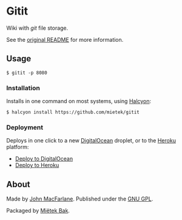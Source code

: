 Gitit
=====

Wiki with _git_ file storage.

See the [original README](https://github.com/mietek/gitit/blob/master/README.original.md) for more information.


Usage
-----

```
$ gitit -p 8080
```


### Installation

Installs in one command on most systems, using [Halcyon](https://halcyon.sh/):

```
$ halcyon install https://github.com/mietek/gitit
```


### Deployment

Deploys in one click to a new [DigitalOcean](https://digitalocean.com/) droplet, or to the [Heroku](https://heroku.com/) platform:

- [Deploy to DigitalOcean](https://halcyon.sh/deploy/?url=https://github.com/mietek/gitit)
- [Deploy to Heroku](https://heroku.com/deploy?template=https://github.com/mietek/gitit)


About
-----

Made by [John MacFarlane](https://github.com/jgm/gitit/).  Published under the [GNU GPL](https://github.com/mietek/gitit/blob/master/LICENSE).

Packaged by [Miëtek Bak](https://mietek.io/).

